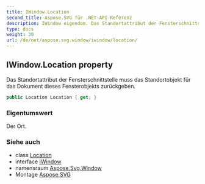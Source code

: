 ```yaml
---
title: IWindow.Location
second_title: Aspose.SVG für .NET-API-Referenz
description: IWindow eigendom. Das Standortattribut der Fensterschnittstelle muss das Standortobjekt für das Dokument dieses Fensterobjekts zurückgeben.
type: docs
weight: 30
url: /de/net/aspose.svg.window/iwindow/location/
---
```

## IWindow.Location property

Das Standortattribut der Fensterschnittstelle muss das Standortobjekt für das Dokument dieses Fensterobjekts zurückgeben.

```csharp
public Location Location { get; }
```

### Eigentumswert

Der Ort.

### Siehe auch

* class [Location](../../location/)
* interface [IWindow](../)
* namensraum [Aspose.Svg.Window](../../iwindow/)
* Montage [Aspose.SVG](../../../)



